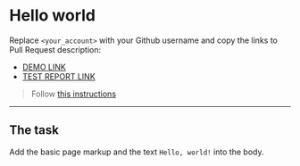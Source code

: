 # Hello world
Replace `<your_account>` with your Github username and copy the links to Pull Request description:
- [DEMO LINK](https://skyykor.github.io/layout_hello-world/)
- [TEST REPORT LINK](https://skyykor.github.io/layout_hello-world/report/html_report/)

> Follow [this instructions](https://mate-academy.github.io/layout_task-guideline/#how-to-solve-the-layout-tasks-on-github)
___

## The task
Add the basic page markup and the text `Hello, world!` into the body.
